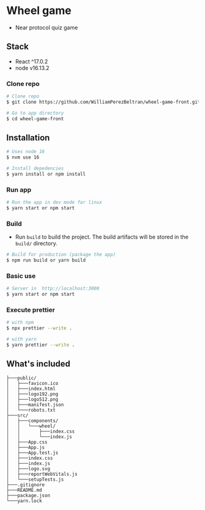 # Wheel game
- Near protocol quiz game

## Stack
- React ^17.0.2
- node v16.13.2

### Clone repo
```bash
# Clone repo
$ git clone https://github.com/WilliamPerezBeltran/wheel-game-front.git

# Go to app directory
$ cd wheel-game-front
```

## Installation
```bash
# Uses node 16
$ nvm use 16 

# Install depedencies
$ yarn install or npm install 
```

### Run app
```bash
# Run the app in dev mode for linux
$ yarn start or npm start
```

### Build
- Run `build` to build the project. The build artifacts will be stored in the `build/` directory.
```bash
# Build for production (package the app) 
$ npm run build or yarn build
```

### Basic use
```bash
# Server in  http://localhost:3000
$ yarn start or npm start
```

### Execute prettier
```bash
# with npm 
$ npx prettier --write .

# with yarn 
$ yarn prettier --write .
```

## What's included
```
├───public/
│   ├───favicon.ico
│   ├───index.html
│   ├───logo192.png
│   ├───logo512.png
│   ├───manifest.json
│   └───robots.txt
├───src/
│   ├───components/
│   │   └───wheel/
│   │       ├───index.css
│   │       └───index.js
│   ├───App.css
│   ├───App.js
│   ├───App.test.js
│   ├───index.css
│   ├───index.js
│   ├───logo.svg
│   ├───reportWebVitals.js
│   └───setupTests.js
├───.gitignore
├───README.md
├───package.json
└───yarn.lock
```
